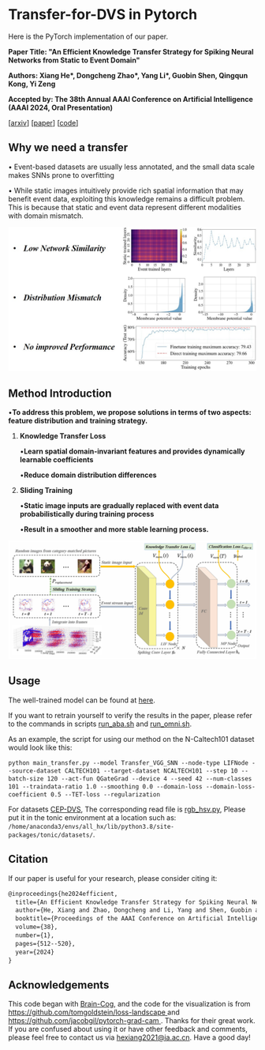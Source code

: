# Transfer-for-DVS in Pytorch
Here is the PyTorch implementation of our paper.

**Paper Title: "An Efficient Knowledge Transfer Strategy for Spiking Neural Networks from Static to Event Domain"**

**Authors: Xiang He\*, Dongcheng Zhao\*, Yang Li\*, Guobin Shen, Qingqun Kong, Yi Zeng**

**Accepted by: The 38th Annual AAAI Conference on Artificial Intelligence (AAAI 2024, Oral Presentation)**

\[[arxiv](https://arxiv.org/abs/2303.13077)\] \[[paper](https://ojs.aaai.org/index.php/AAAI/article/view/27806)\] \[[code](https://github.com/Brain-Cog-Lab/Transfer-for-DVS)\]

## Why we need a transfer

• Event-based datasets are usually less annotated, and the small data scale makes SNNs prone to overfitting

• While static images intuitively provide rich spatial information that may benefit event data, exploiting this knowledge remains a difficult problem. This is because that static and event data represent different modalities with domain mismatch.

<img src="fig\DomainMismatch.jpg" style="zoom: 50%;" />



## Method Introduction

•**To address this problem, we propose solutions in terms of two aspects:** **feature distribution** **and** **training strategy.**

1. **Knowledge Transfer Loss**

   •**Learn spatial domain-invariant features and provides dynamically learnable coefficients**

   •**Reduce domain distribution differences**

2. **Sliding Training**

   •**Static image inputs are gradually replaced with event data probabilistically during training process**

   •**Result in a smoother and more stable learning process.**

<img src="fig\our_method.jpg" style="zoom: 67%;" />


## Usage

The well-trained model can be found at [here](https://huggingface.co/xianghe/transfer_for_dvs/tree/main).

If you want to retrain yourself to verify the results in the paper, please refer to the commands in scripts [run_aba.sh](./run_aba.sh) and [run_omni.sh](./run_omni.sh). 

As an example, the script for using our method on the N-Caltech101 dataset would look like this:

```shell
python main_transfer.py --model Transfer_VGG_SNN --node-type LIFNode --source-dataset CALTECH101 --target-dataset NCALTECH101 --step 10 --batch-size 120 --act-fun QGateGrad --device 4 --seed 42 --num-classes 101 --traindata-ratio 1.0 --smoothing 0.0 --domain-loss --domain-loss-coefficient 0.5 --TET-loss --regularization
```

For datasets [CEP-DVS](https://ieeexplore.ieee.org/document/9426390),  The corresponding read file is [rgb_hsv.py](./rgb_hsv.py), Please put it in the tonic environment at a location such as: `/home/anaconda3/envs/all_hx/lib/python3.8/site-packages/tonic/datasets/`.

## Citation
If our paper is useful for your research, please consider citing it:
```latex
@inproceedings{he2024efficient,
  title={An Efficient Knowledge Transfer Strategy for Spiking Neural Networks from Static to Event Domain},
  author={He, Xiang and Zhao, Dongcheng and Li, Yang and Shen, Guobin and Kong, Qingqun and Zeng, Yi},
  booktitle={Proceedings of the AAAI Conference on Artificial Intelligence},
  volume={38},
  number={1},
  pages={512--520},
  year={2024}
}
```

## Acknowledgements

This code began with [Brain-Cog](https://github.com/BrainCog-X/Brain-Cog),  and the code for the visualization is from [https://github.com/tomgoldstein/loss-landscape ](https://github.com/tomgoldstein/loss-landscape ) and [https://github.com/jacobgil/pytorch-grad-cam ](https://github.com/jacobgil/pytorch-grad-cam ). Thanks for their great work. If you are confused about using it or have other feedback and comments, please feel free to contact us via hexiang2021@ia.ac.cn. Have a good day!
